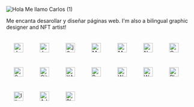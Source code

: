 ![Hola  Me llamo Carlos (1)](https://user-images.githubusercontent.com/78902328/176889140-bd235512-bd50-4985-a00f-ec2807adae8a.jpg)

Me encanta desarollar y diseñar páginas web. I'm also a bilingual graphic designer and NFT artist!

<div>  
<img style="margin: 20px" src="https://profilinator.rishav.dev/skills-assets/java-original-wordmark.svg" alt="Java" height="25" />  
<img style="margin: 20px" src="https://profilinator.rishav.dev/skills-assets/javascript-original.svg" alt="JavaScript" height="25" />  
<img style="margin: 20px" src="https://profilinator.rishav.dev/skills-assets/jquery.png" alt="jQuery" height="25" />  
<img style="margin: 20px" src="https://profilinator.rishav.dev/skills-assets/mysql-original-wordmark.svg" alt="MySQL" height="25" />  
<img style="margin: 20px" src="https://profilinator.rishav.dev/skills-assets/mongodb-original-wordmark.svg" alt="MongoDB" height="25" />  
<img style="margin: 20px" src="https://profilinator.rishav.dev/skills-assets/nodejs-original-wordmark.svg" alt="Node.js" height="25" />  
<img style="margin: 20px" src="https://profilinator.rishav.dev/skills-assets/oracle-original.svg" alt="Oracle" height="25" />  
<img style="margin: 20px" src="https://profilinator.rishav.dev/skills-assets/springio-icon.svg" alt="Spring" height="25" />  
<img style="margin: 20px" src="https://profilinator.rishav.dev/skills-assets/git-scm-icon.svg" alt="Git" height="25" />  
<img style="margin: 20px" src="https://profilinator.rishav.dev/skills-assets/xampp.png" alt="XAMPP" height="25" />  
<img style="margin: 20px" src="https://profilinator.rishav.dev/skills-assets/powershell.png" alt="PowerShell" height="25" />  
<img style="margin: 20px" src="https://profilinator.rishav.dev/skills-assets/woocommerce.png" alt="WooCommerce" height="25" />  
<img style="margin: 20px" src="https://profilinator.rishav.dev/skills-assets/wordpress.png" alt="WordPress" height="25" />  
<img style="margin: 20px" src="https://profilinator.rishav.dev/skills-assets/photoshop-plain.svg" alt="Photoshop" height="25" />  
<img style="margin: 20px" src="https://profilinator.rishav.dev/skills-assets/adobe_illustrator-icon.svg" alt="Illustrator" height="25" />  
<img style="margin: 20px" src="https://profilinator.rishav.dev/skills-assets/adobeindesign.svg" alt="Adobe InDesign" height="25" />  
<img style="margin: 20px" src="https://profilinator.rishav.dev/skills-assets/blender_community_badge_white.svg" alt="Blender" height="25" />  
</div>  
<br/>  

